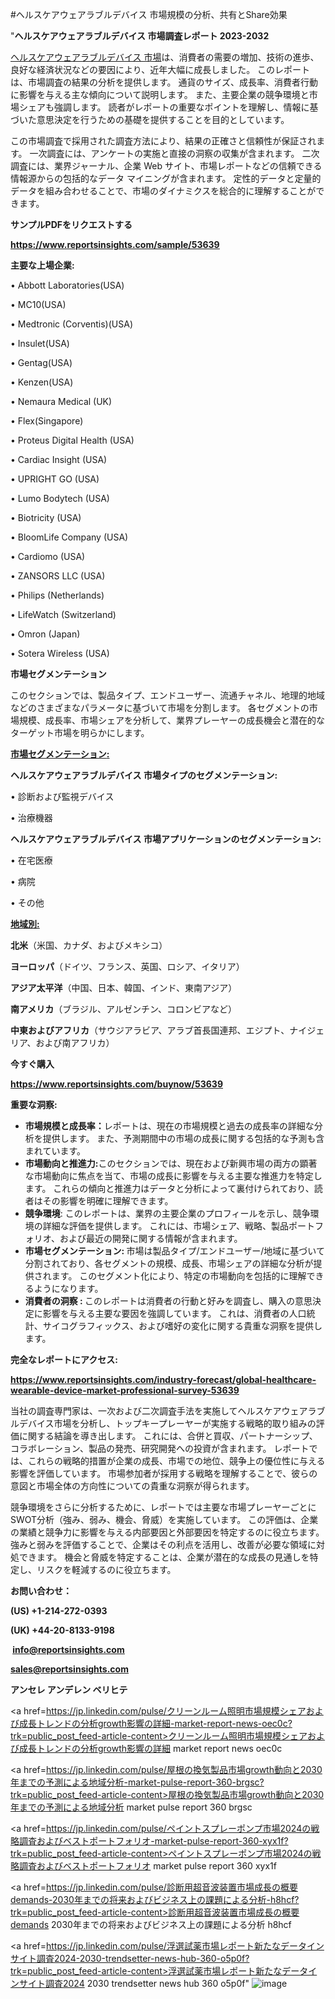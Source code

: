 #ヘルスケアウェアラブルデバイス 市場規模の分析、共有とShare効果

"<strong>ヘルスケアウェアラブルデバイス 市場調査レポート 2023-2032</strong>

<a href=https://www.reportsinsights.com/sample/53639>ヘルスケアウェアラブルデバイス 市場</a>は、消費者の需要の増加、技術の進歩、良好な経済状況などの要因により、近年大幅に成長しました。 このレポートは、市場調査の結果の分析を提供します。 通貨のサイズ、成長率、消費者行動に影響を与える主な傾向について説明します。 また、主要企業の競争環境と市場シェアも強調します。 読者がレポートの重要なポイントを理解し、情報に基づいた意思決定を行うための基礎を提供することを目的としています。

この市場調査で採用された調査方法により、結果の正確さと信頼性が保証されます。 一次調査には、アンケートの実施と直接の洞察の収集が含まれます。 二次調査には、業界ジャーナル、企業 Web サイト、市場レポートなどの信頼できる情報源からの包括的なデータ マイニングが含まれます。 定性的データと定量的データを組み合わせることで、市場のダイナミクスを総合的に理解することができます。

<strong><b>サンプルPDFをリクエストする</b></strong>

<a href=https://www.reportsinsights.com/sample/53639><strong><u>https://www.reportsinsights.com/sample/53639</u></strong></a>

<strong>主要な上場企業:</strong>

• Abbott Laboratories(USA)

• MC10(USA)

• Medtronic (Corventis)(USA)

• Insulet(USA)

• Gentag(USA)

• Kenzen(USA)

• Nemaura Medical (UK)

• Flex(Singapore)

• Proteus Digital Health (USA)

• Cardiac Insight (USA)

• UPRIGHT GO (USA)

• Lumo Bodytech (USA)

• Biotricity (USA)

• BloomLife Company (USA)

• Cardiomo (USA)

• ZANSORS LLC (USA)

• Philips (Netherlands)

• LifeWatch (Switzerland)

• Omron (Japan)

• Sotera Wireless (USA)

<strong>市場セグメンテーション</strong>

このセクションでは、製品タイプ、エンドユーザー、流通チャネル、地理的地域などのさまざまなパラメータに基づいて市場を分割します。 各セグメントの市場規模、成長率、市場シェアを分析して、業界プレーヤーの成長機会と潜在的なターゲット市場を明らかにします。

<strong><u>市場セグメンテーション</u></strong><strong><u>:</u></strong>

<strong>ヘルスケアウェアラブルデバイス 市場タイプのセグメンテーション:</strong>

• 診断および監視デバイス

• 治療機器

<strong>ヘルスケアウェアラブルデバイス 市場アプリケーションのセグメンテーション:</strong>

• 在宅医療

• 病院

• その他

<strong><u>地域別</u></strong><strong><u>:</u></strong>

<strong>北米</strong>（米国、カナダ、およびメキシコ）

<strong>ヨーロッパ</strong>（ドイツ、フランス、英国、ロシア、イタリア）

<strong>アジア太平洋</strong>（中国、日本、韓国、インド、東南アジア）

<strong>南アメリカ</strong>（ブラジル、アルゼンチン、コロンビアなど）

<strong>中東およびアフリカ</strong>（サウジアラビア、アラブ首長国連邦、エジプト、ナイジェリア、および南アフリカ）

<strong>今すぐ購入</strong>

<a href=https://www.reportsinsights.com/buynow/53639><strong><u>https://www.reportsinsights.com/buynow/53639</u></strong></a>

<strong>重要な洞察:</strong>
<ul>
  <li><strong>市場規模と成長率：</strong>レポートは、現在の市場規模と過去の成長率の詳細な分析を提供します。 また、予測期間中の市場の成長に関する包括的な予測も含まれています。</li>
  <li><strong>市場動向と推進力:</strong>このセクションでは、現在および新興市場の両方の顕著な市場動向に焦点を当て、市場の成長に影響を与える主要な推進力を特定します。 これらの傾向と推進力はデータと分析によって裏付けられており、読者はその影響を明確に理解できます。</li>
  <li><strong>競争環境</strong>: このレポートは、業界の主要企業のプロフィールを示し、競争環境の詳細な評価を提供します。 これには、市場シェア、戦略、製品ポートフォリオ、および最近の開発に関する情報が含まれます。</li>
  <li><strong>市場セグメンテーション: </strong>市場は製品タイプ/エンドユーザー/地域に基づいて分割されており、各セグメントの規模、成長、市場シェアの詳細な分析が提供されます。 このセグメント化により、特定の市場動向を包括的に理解できるようになります。</li>
  <li><strong>消費者の洞察 : </strong>このレポートは消費者の行動と好みを調査し、購入の意思決定に影響を与える主要な要因を強調しています。 これは、消費者の人口統計、サイコグラフィックス、および嗜好の変化に関する貴重な洞察を提供します。</li>
</ul>
<strong>完全なレポートにアクセス:</strong>

<a href=https://www.reportsinsights.com/industry-forecast/global-healthcare-wearable-device-market-professional-survey-53639><strong><u><b>https://www.reportsinsights.com/industry-forecast/global-healthcare-wearable-device-market-professional-survey-53639</b></u></strong></a>

当社の調査専門家は、一次および二次調査手法を実施してヘルスケアウェアラブルデバイス市場を分析し、トップキープレーヤーが実施する戦略的取り組みの評価に関する結論を導き出します。 これには、合併と買収、パートナーシップ、コラボレーション、製品の発売、研究開発への投資が含まれます。 レポートでは、これらの戦略的措置が企業の成長、市場での地位、競争上の優位性に与える影響を評価しています。 市場参加者が採用する戦略を理解することで、彼らの意図と市場全体の方向性についての貴重な洞察が得られます。

競争環境をさらに分析するために、レポートでは主要な市場プレーヤーごとにSWOT分析（強み、弱み、機会、脅威）を実施しています。 この評価は、企業の業績と競争力に影響を与える内部要因と外部要因を特定するのに役立ちます。 強みと弱みを評価することで、企業はその利点を活用し、改善が必要な領域に対処できます。 機会と脅威を特定することは、企業が潜在的な成長の見通しを特定し、リスクを軽減するのに役立ちます。

<strong>お問い合わせ：</strong>

<strong>(US) +1-214-272-0393</strong>

<strong>(UK) +44-20-8133-9198</strong>

<strong> </strong><a href=info@reportsinsights.com><strong><u>info@reportsinsights.com</u></strong></a>

<a href=sales@reportsinsights.com><strong><u>sales@reportsinsights.com</u></strong></a>

<strong>アンセレ アンデレン ベリヒテ</strong>

<a href=https://jp.linkedin.com/pulse/クリーンルーム照明市場規模シェアおよび成長トレンドの分析growth影響の詳細-market-report-news-oec0c?trk=public_post_feed-article-content>クリーンルーム照明市場規模シェアおよび成長トレンドの分析growth影響の詳細 market report news oec0c</a>

<a href=https://jp.linkedin.com/pulse/屋根の換気製品市場growth動向と2030年までの予測による地域分析-market-pulse-report-360-brgsc?trk=public_post_feed-article-content>屋根の換気製品市場growth動向と2030年までの予測による地域分析 market pulse report 360 brgsc</a>

<a href=https://jp.linkedin.com/pulse/ペイントスプレーポンプ市場2024の戦略調査およびベストポートフォリオ-market-pulse-report-360-xyx1f?trk=public_post_feed-article-content>ペイントスプレーポンプ市場2024の戦略調査およびベストポートフォリオ market pulse report 360 xyx1f</a>

<a href=https://jp.linkedin.com/pulse/診断用超音波装置市場成長の概要demands-2030年までの将来およびビジネス上の課題による分析-h8hcf?trk=public_post_feed-article-content>診断用超音波装置市場成長の概要demands 2030年までの将来およびビジネス上の課題による分析 h8hcf</a>

<a href=https://jp.linkedin.com/pulse/浮選試薬市場レポート新たなデータインサイト調査2024-2030-trendsetter-news-hub-360-o5p0f?trk=public_post_feed-article-content>浮選試薬市場レポート新たなデータインサイト調査2024 2030 trendsetter news hub 360 o5p0f</a>"
![image](https://github.com/aanak123/RIMarketer1/assets/158471119/b3c7462d-d28a-4a6d-ae17-2e7d3af03378)
